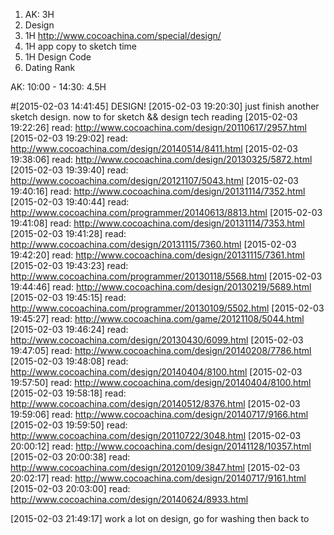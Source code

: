 1. AK: 3H
2. Design
  1. 1H http://www.cocoachina.com/special/design/
  2. 1H app copy to sketch time
  3. 1H Design Code
3. Dating Rank

AK: 10:00 - 14:30: 4.5H

#[2015-02-03 14:41:45] DESIGN!
[2015-02-03 19:20:30] just finish another sketch design. now to for sketch && design tech reading
[2015-02-03 19:22:26] read: http://www.cocoachina.com/design/20110617/2957.html
[2015-02-03 19:29:02] read: http://www.cocoachina.com/design/20140514/8411.html
[2015-02-03 19:38:06] read: http://www.cocoachina.com/design/20130325/5872.html
[2015-02-03 19:39:40] read: http://www.cocoachina.com/design/20121107/5043.html
[2015-02-03 19:40:16] read: http://www.cocoachina.com/design/20131114/7352.html
[2015-02-03 19:40:44] read: http://www.cocoachina.com/programmer/20140613/8813.html
[2015-02-03 19:41:08] read: http://www.cocoachina.com/design/20131114/7353.html
[2015-02-03 19:41:28] read: http://www.cocoachina.com/design/20131115/7360.html
[2015-02-03 19:42:20] read: http://www.cocoachina.com/design/20131115/7361.html
[2015-02-03 19:43:23] read: http://www.cocoachina.com/programmer/20130118/5568.html
[2015-02-03 19:44:46] read: http://www.cocoachina.com/design/20130219/5689.html
[2015-02-03 19:45:15] read: http://www.cocoachina.com/programmer/20130109/5502.html
[2015-02-03 19:45:27] read: http://www.cocoachina.com/game/20121108/5044.html
[2015-02-03 19:46:24] read: http://www.cocoachina.com/design/20130430/6099.html
[2015-02-03 19:47:05] read: http://www.cocoachina.com/design/20140208/7786.html
[2015-02-03 19:48:08] read: http://www.cocoachina.com/design/20140404/8100.html
[2015-02-03 19:57:50] read: http://www.cocoachina.com/design/20140404/8100.html
[2015-02-03 19:58:18] read: http://www.cocoachina.com/design/20140512/8376.html
[2015-02-03 19:59:06] read: http://www.cocoachina.com/design/20140717/9166.html
[2015-02-03 19:59:50] read: http://www.cocoachina.com/design/20110722/3048.html
[2015-02-03 20:00:12] read: http://www.cocoachina.com/design/20141128/10357.html
[2015-02-03 20:00:38] read: http://www.cocoachina.com/design/20120109/3847.html
[2015-02-03 20:02:17] read: http://www.cocoachina.com/design/20140717/9161.html
[2015-02-03 20:03:00] read: http://www.cocoachina.com/design/20140624/8933.html

[2015-02-03 21:49:17] work a lot on design, go for washing then back to